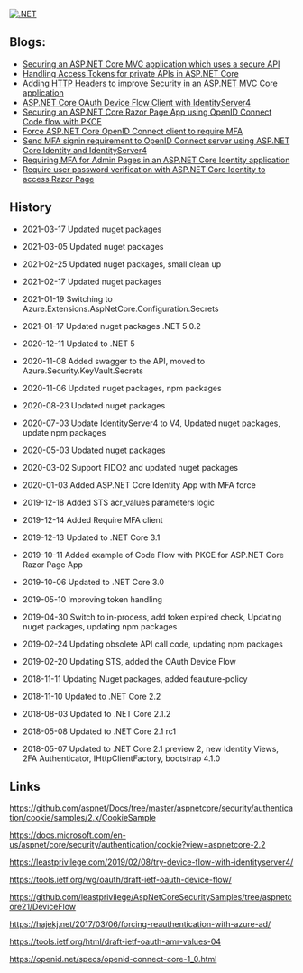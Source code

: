 
[![.NET](https://github.com/damienbod/AspNetCoreHybridFlowWithApi/workflows/.NET/badge.svg)](https://github.com/damienbod/AspNetCoreHybridFlowWithApi/actions?query=workflow%3A.NET) 


## Blogs: 

<ul>
	<li><a href="https://damienbod.com/2018/02/02/securing-an-asp-net-core-mvc-application-which-uses-a-secure-api/">Securing an ASP.NET Core MVC application which uses a secure API</a></li>
	<li><a href="https://damienbod.com/2019/05/10/handling-access-tokens-for-private-apis-in-asp-net-core/">Handling Access Tokens for private APIs in ASP.NET Core</a></li>
	<li><a href="https://damienbod.com/2018/02/08/adding-http-headers-to-improve-security-in-an-asp-net-mvc-core-application/">Adding HTTP Headers to improve Security in an ASP.NET MVC Core application</a></li>
	<li><a href="https://damienbod.com/2019/02/20/asp-net-core-oauth-device-flow-client-with-identityserver4/">ASP.NET Core OAuth Device Flow Client with IdentityServer4</a></li>
	<li><a href="https://damienbod.com/2019/10/11/securing-an-asp-net-core-razor-page-app-using-openid-connect-code-flow-with-pkce/">Securing an ASP.NET Core Razor Page App using OpenID Connect Code flow with PKCE</a></li>
	<li><a href="https://damienbod.com/2019/12/16/force-asp-net-core-openid-connect-client-to-require-mfa/">Force ASP.NET Core OpenID Connect client to require MFA</a></li>
	<li><a href="https://damienbod.com/2019/12/18/send-mfa-signin-requirement-to-openid-connect-server-using-asp-net-core-identity-and-identityserver4/">Send MFA signin requirement to OpenID Connect server using ASP.NET Core Identity and IdentityServer4</a></li>
	<li><a href="https://damienbod.com/2020/01/03/requiring-mfa-for-admin-pages-in-an-asp-net-core-identity-application/">Requiring MFA for Admin Pages in an ASP.NET Core Identity application</a></li>
	<li><a href="https://damienbod.com/2021/02/19/require-user-password-verification-with-asp-net-core-identity-to-access-razor-page/">Require user password verification with ASP.NET Core Identity to access Razor Page</a></li>

</ul>


## History

- 2021-03-17 Updated nuget packages

- 2021-03-05 Updated nuget packages

- 2021-02-25 Updated nuget packages, small clean up

- 2021-02-17 Updated nuget packages 

- 2021-01-19 Switching to Azure.Extensions.AspNetCore.Configuration.Secrets

- 2021-01-17 Updated nuget packages .NET 5.0.2

- 2020-12-11 Updated to .NET 5

- 2020-11-08 Added swagger to the API, moved to Azure.Security.KeyVault.Secrets

- 2020-11-06 Updated nuget packages, npm packages

- 2020-08-23 Updated nuget packages

- 2020-07-03 Update IdentityServer4 to V4, Updated nuget packages, update npm packages

- 2020-05-03 Updated nuget packages

- 2020-03-02 Support FIDO2 and updated nuget packages

- 2020-01-03 Added ASP.NET Core Identity App with MFA force

- 2019-12-18 Added STS acr_values parameters logic

- 2019-12-14 Added Require MFA client

- 2019-12-13 Updated to .NET Core 3.1

- 2019-10-11 Added example of Code Flow with PKCE for ASP.NET Core Razor Page App

- 2019-10-06 Updated to .NET Core 3.0

- 2019-05-10 Improving token handling

- 2019-04-30 Switch to in-process, add token expired check, Updating nuget packages, updating npm packages

- 2019-02-24 Updating obsolete API call code, updating npm packages

- 2019-02-20 Updating STS, added the OAuth Device Flow

- 2018-11-11 Updating Nuget packages, added feauture-policy

- 2018-11-10 Updated to .NET Core 2.2

- 2018-08-03 Updated to .NET Core 2.1.2

- 2018-05-08 Updated to .NET Core 2.1 rc1

- 2018-05-07 Updated to .NET Core 2.1 preview 2, new Identity Views, 2FA Authenticator, IHttpClientFactory, bootstrap 4.1.0


## Links

https://github.com/aspnet/Docs/tree/master/aspnetcore/security/authentication/cookie/samples/2.x/CookieSample

https://docs.microsoft.com/en-us/aspnet/core/security/authentication/cookie?view=aspnetcore-2.2

https://leastprivilege.com/2019/02/08/try-device-flow-with-identityserver4/

https://tools.ietf.org/wg/oauth/draft-ietf-oauth-device-flow/

https://github.com/leastprivilege/AspNetCoreSecuritySamples/tree/aspnetcore21/DeviceFlow

https://hajekj.net/2017/03/06/forcing-reauthentication-with-azure-ad/

https://tools.ietf.org/html/draft-ietf-oauth-amr-values-04

https://openid.net/specs/openid-connect-core-1_0.html
